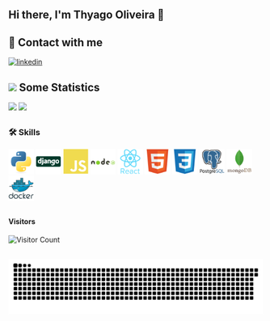 ## Hi there, I'm Thyago Oliveira 👋

<!--
**ThyagOliveira/ThyagOliveira** is a ✨ _special_ ✨ repository because its `README.md` (this file) appears on your GitHub profile.

Here are some ideas to get you started:

- 🔭 I’m currently working on ...
- 🌱 I’m currently learning ...
- 👯 I’m looking to collaborate on ...
- 🤔 I’m looking for help with ...
- 💬 Ask me about ...
- 📫 How to reach me: ...
- 😄 Pronouns: ...
- ⚡ Fun fact: ...
-->

## 📝 Contact with me 

<div>
  <a href="https://www.linkedin.com/in/thyagoliveira/">
    <img alt="linkedin" height="30px" src="https://www.flaticon.com/svg/static/icons/svg/725/725337.svg" />
  </a>
</div>

##

## <img width="30px" src="https://media.giphy.com/media/iY8CRBdQXODJSCERIr/giphy.gif" /> Some Statistics

<div>
  <img height="180em" src="https://github-readme-stats.vercel.app/api?username=ThyagOliveira&show_icons=true&theme=radical&include_all_commits=true&count_private=true"/>
  <img height="180em" src="https://github-readme-stats.vercel.app/api/top-langs/?username=ThyagOliveira&layout=compact&langs_count=7&theme=radical"/>
</div>

  
##

### 🛠 Skills

<div>
    <img src="https://raw.githubusercontent.com/devicons/devicon/master/icons/python/python-original.svg" alt="python" width="50" height="50"/> 
    <img src="https://raw.githubusercontent.com/devicons/devicon/master/icons/django/django-original.svg" alt="django" width="50" height="50"/> 
    <img src="https://raw.githubusercontent.com/devicons/devicon/master/icons/javascript/javascript-plain.svg" alt="javascript" width="50" height="50"/>
    <img src="https://raw.githubusercontent.com/devicons/devicon/master/icons/nodejs/nodejs-original-wordmark.svg" alt="nodejs" width="50" height="50"/>
    <img src="https://raw.githubusercontent.com/devicons/devicon/master/icons/react/react-original-wordmark.svg" alt="reactjs" width="50" height="50"/>
    <img src="https://raw.githubusercontent.com/devicons/devicon/master/icons/html5/html5-original.svg" alt="html5" width="50" height="50"/>
    <img src="https://raw.githubusercontent.com/devicons/devicon/master/icons/css3/css3-original.svg" alt="css3" width="50" height="50"/>
    <img src="https://raw.githubusercontent.com/devicons/devicon/master/icons/postgresql/postgresql-original-wordmark.svg" alt="postgresql" width="50" height="50"/>
    <img src="https://raw.githubusercontent.com/devicons/devicon/master/icons/mongodb/mongodb-original-wordmark.svg" alt="mongodb" width="50" height="50"/>
    <img src="https://raw.githubusercontent.com/devicons/devicon/master/icons/docker/docker-original-wordmark.svg" alt="docker" width="50" height="50"/>
</div>
  
##

#### Visitors
![Visitor Count](https://profile-counter.glitch.me/{ThyagOliveira}/count.svg)

##

![Snake animation](https://github.com/ThyagOliveira/ThyagOliveira/blob/output/github-contribution-grid-snake.svg)
